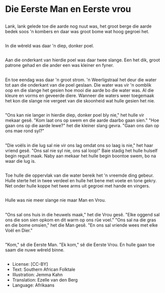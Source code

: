 # Die Eerste Man en Eerste vrou

##
Lank, lank gelede toe die aarde nog nuut was,
het groot berge die aarde bedek soos 'n
kombers en daar was groot bome wat hoog
gegroei het.

##
In die wêreld was daar 'n diep, donker poel.

##
Aan die onderkant van hierdie
poel was daar twee slange. Een
het dik, groot patrone gehad en
die ander een was kleiner en
fyner.

##
En toe eendag was daar 'n groot strom. 'n
Weerligstraal het deur die water tot aan die
onderkant van die poel geslaan. Die water was
vir 'n oomblik oop en die slange het gesien hoe
mooi die aarde bo die water was. Al die kleure
en vorms en geveerde diere. Wanneer die
waters weer toegemaak het kon die slange nie
vergeet van die skoonheid wat hulle gesien het
nie.

##
"Ons kan nie langer in hierdie diep, donker poel bly nie," het hulle vir mekaar
gesê. "Kom laat ons op swem en die aarde daarbo gaan sien." "Hoe gaan ons op
die aarde lewe?" het die kleiner slang gevra. "Gaan ons dan op ons mae rond
syl?"

##
"Die voëls in die lug sal nie vir ons lag omdat
ons so laag is nie," het haar vriend gesê.
"Ons sal nie syl nie, ons sal loop!"
Baie stadig het hulle hulself begin reguit maak.
Naby aan mekaar het hulle begin boontoe
swem, bo na waar die lug is.

##
Toe hulle die oppervlak van die water bereik
het 'n vreemde ding gebeur.
Hulle sterte het in twee verdeel en hulle het
bene met voete en tone gekry.
Net onder hulle koppe het twee arms uit
gegroei met hande en vingers.

##
Hulle was nie meer slange nie maar Man en Vrou.

##
"Ons sal ons huis in die heuwels
maak," het die Vrou gesê. "Elke
oggend sal ons die son sien
opkom en dit warm op ons rûe
voel."
"Ons sal na die gras en die
bome omsien," het die Man
gesê. "En ons sal vriende wees
met elke Voël en Dier."

##
"Kom," sê die Eerste Man.
"Ek kom," sê die Eerste Vrou.
En hulle gaan toe saam die nuwe wêreld binne.

##
* License: [CC-BY]
* Text: Southern African Folktale
* Illustration: Jemma Kahn
* Translation: Ezelle van den Berg
* Language: Afrikaans
